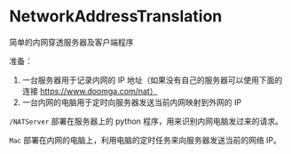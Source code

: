 # NetworkAddressTranslation
简单的内网穿透服务器及客户端程序


准备：

1. 一台服务器用于记录内网的 IP 地址（如果没有自己的服务器可以使用下面的连接 https://www.doomga.com/nat）
2. 一台内网的电脑用于定时向服务器发送当前内网映射到外网的 IP

`/NATServer` 部署在服务器上的 python 程序，用来识别内网电脑发过来的请求。

`Mac` 部署在内网的电脑上，利用电脑的定时任务来向服务器发送当前的网络 IP。



